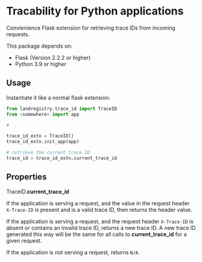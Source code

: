 # Tracability for Python applications

Convienience Flask extension for retrieving trace IDs from incoming requests.

This package depends on:
* Flask (Version 2.2.2 or higher)
* Python 3.9 or higher

## Usage

Instantiate it like a normal flask extension:

```python
from landregistry.trace_id import TraceID
from <somewhere> import app

# ...

trace_id_extn = TraceID()
trace_id_extn.init_app(app)

# retrieve the current trace ID
trace_id = trace_id_extn.current_trace_id
```

## Properties

TraceID.**current_trace_id**

If the application is serving a request, and the value in the request header `X-Trace-ID` is present and is a valid trace ID, then returns the header value.

If the application is serving a request, and the request header `X-Trace-ID` is absent or contains an invalid trace ID, returns a new trace ID. A new trace ID generated this way will be the same for all calls to **current_trace_id** for a given request.

If the application is not serving a request, returns `N/A`.

